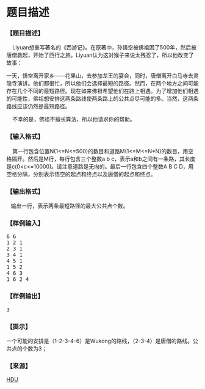 # 题目描述


<h3>
【题目描述】
</h3>
<p>
    Liyuan想重写著名的《西游记》。在原著中，孙悟空被佛祖困了500年，然后被唐僧救起，开始了西行之旅。Liyuan认为这对猴子来说太残忍了，所以他改变了故事：
</p>
<p>
一天，悟空离开家乡——花果山，去参加龙王的宴会，同时，唐僧离开白马寺去灵隐寺演讲。他们都很忙，所以他们会选择最短的路径。然而，在两个地方之间可能存在几个不同的最短路径。现在如来佛祖希望他们在路上相遇。为了增加他们相遇的可能性，佛祖想安排这两条路线使两条路上的公共点尽可能的多。当然，这两条路线应该仍然是最短路径。
</p>
<p>
    不幸的是，佛祖不擅长算法，所以他请求你的帮助。
</p>
<h3>
【输入格式】
</h3>
<p>
    第一行包含位置N(1&lt;=N&lt;=500)的数目和道路M(1&lt;=M&lt;=N*N)的数目，用空格隔开。然后是M行，每行包含三个整数a b c，表示a和b之间有一条路，其长度是c(0&lt;c&lt;=10000)。请注意道路是无向的。最后一行包含四个整数A B C D，用空格分隔，分别表示悟空的起点和终点以及唐僧的起点和终点。
</p>
<h3>
【输出格式】
</h3>
<p>
   输出一行，表示两条最短路径的最大公共点个数。
</p>
<h3>
【样例输入】
</h3>
<pre>6 6
1 2 1
2 3 1
3 4 1
4 5 1
1 5 2
4 6 3
1 6 2 4
</pre>
<h3>
【样例输出】
</h3>
<pre>3</pre>
<h3>
【提示】
</h3>
<p>
一个可能的安排是（1-2-3-4-6）是Wukong的路线，（2-3-4）是唐僧的路线。公共点的个数为3；
</p>
<h3>
【来源】
</h3>
<p>
<a href="http://acm.hdu.edu.cn" target="_blank">HDU</a> 
</p>
